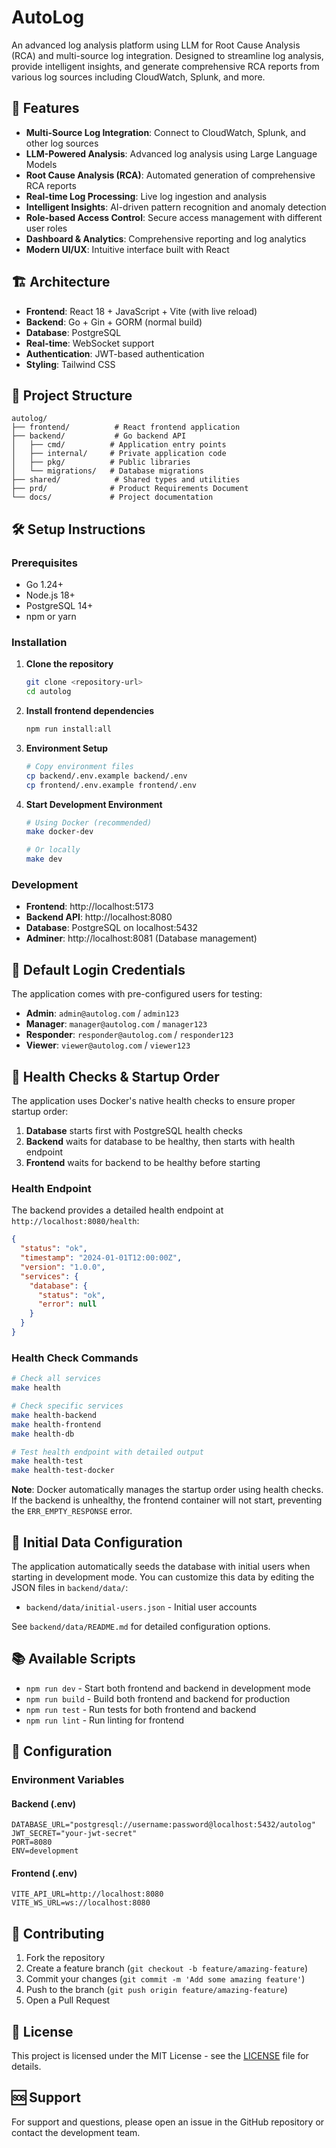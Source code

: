 # AutoLog

An advanced log analysis platform using LLM for Root Cause Analysis (RCA) and multi-source log integration. Designed to streamline log analysis, provide intelligent insights, and generate comprehensive RCA reports from various log sources including CloudWatch, Splunk, and more.

## 🚀 Features

- **Multi-Source Log Integration**: Connect to CloudWatch, Splunk, and other log sources
- **LLM-Powered Analysis**: Advanced log analysis using Large Language Models
- **Root Cause Analysis (RCA)**: Automated generation of comprehensive RCA reports
- **Real-time Log Processing**: Live log ingestion and analysis
- **Intelligent Insights**: AI-driven pattern recognition and anomaly detection
- **Role-based Access Control**: Secure access management with different user roles
- **Dashboard & Analytics**: Comprehensive reporting and log analytics
- **Modern UI/UX**: Intuitive interface built with React

## 🏗️ Architecture

- **Frontend**: React 18 + JavaScript + Vite (with live reload)
- **Backend**: Go + Gin + GORM (normal build)
- **Database**: PostgreSQL
- **Real-time**: WebSocket support
- **Authentication**: JWT-based authentication
- **Styling**: Tailwind CSS

## 📁 Project Structure

```
autolog/
├── frontend/          # React frontend application
├── backend/           # Go backend API
│   ├── cmd/          # Application entry points
│   ├── internal/     # Private application code
│   ├── pkg/          # Public libraries
│   └── migrations/   # Database migrations
├── shared/            # Shared types and utilities
├── prd/              # Product Requirements Document
└── docs/             # Project documentation
```

## 🛠️ Setup Instructions

### Prerequisites

- Go 1.24+
- Node.js 18+ 
- PostgreSQL 14+
- npm or yarn

### Installation

1. **Clone the repository**
   ```bash
   git clone <repository-url>
   cd autolog
   ```

2. **Install frontend dependencies**
   ```bash
   npm run install:all
   ```

3. **Environment Setup**
   ```bash
   # Copy environment files
   cp backend/.env.example backend/.env
   cp frontend/.env.example frontend/.env
   ```

4. **Start Development Environment**
   ```bash
   # Using Docker (recommended)
   make docker-dev
   
   # Or locally
   make dev
   ```

### Development

- **Frontend**: http://localhost:5173
- **Backend API**: http://localhost:8080
- **Database**: PostgreSQL on localhost:5432
- **Adminer**: http://localhost:8081 (Database management)

## 🔐 Default Login Credentials

The application comes with pre-configured users for testing:

- **Admin**: `admin@autolog.com` / `admin123`
- **Manager**: `manager@autolog.com` / `manager123`
- **Responder**: `responder@autolog.com` / `responder123`
- **Viewer**: `viewer@autolog.com` / `viewer123`

## 🏥 Health Checks & Startup Order

The application uses Docker's native health checks to ensure proper startup order:

1. **Database** starts first with PostgreSQL health checks
2. **Backend** waits for database to be healthy, then starts with health endpoint
3. **Frontend** waits for backend to be healthy before starting

### Health Endpoint

The backend provides a detailed health endpoint at `http://localhost:8080/health`:

```json
{
  "status": "ok",
  "timestamp": "2024-01-01T12:00:00Z",
  "version": "1.0.0",
  "services": {
    "database": {
      "status": "ok",
      "error": null
    }
  }
}
```

### Health Check Commands

```bash
# Check all services
make health

# Check specific services
make health-backend
make health-frontend
make health-db

# Test health endpoint with detailed output
make health-test
make health-test-docker
```

**Note**: Docker automatically manages the startup order using health checks. If the backend is unhealthy, the frontend container will not start, preventing the `ERR_EMPTY_RESPONSE` error.

## 🌱 Initial Data Configuration

The application automatically seeds the database with initial users when starting in development mode. You can customize this data by editing the JSON files in `backend/data/`:

- `backend/data/initial-users.json` - Initial user accounts

See `backend/data/README.md` for detailed configuration options.

## 📚 Available Scripts

- `npm run dev` - Start both frontend and backend in development mode
- `npm run build` - Build both frontend and backend for production
- `npm run test` - Run tests for both frontend and backend
- `npm run lint` - Run linting for frontend

## 🔧 Configuration

### Environment Variables

#### Backend (.env)
```
DATABASE_URL="postgresql://username:password@localhost:5432/autolog"
JWT_SECRET="your-jwt-secret"
PORT=8080
ENV=development
```

#### Frontend (.env)
```
VITE_API_URL=http://localhost:8080
VITE_WS_URL=ws://localhost:8080
```

## 🤝 Contributing

1. Fork the repository
2. Create a feature branch (`git checkout -b feature/amazing-feature`)
3. Commit your changes (`git commit -m 'Add some amazing feature'`)
4. Push to the branch (`git push origin feature/amazing-feature`)
5. Open a Pull Request

## 📄 License

This project is licensed under the MIT License - see the [LICENSE](LICENSE) file for details.

## 🆘 Support

For support and questions, please open an issue in the GitHub repository or contact the development team. 
